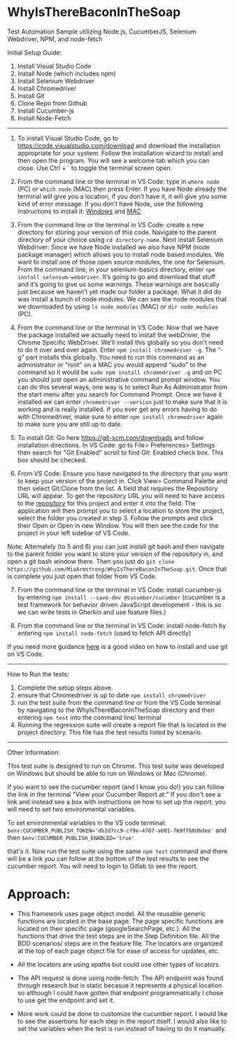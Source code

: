 # WhyIsThereBaconInTheSoap
Test Automation Sample utilizing Node.js, CucumberJS, Selenium Webdriver, NPM, and node-fetch

Initial Setup Guide:

1. Install Visual Studio Code
2. Install Node (which includes npm)
3. Install Selenium Webdriver
4. Install Chromedriver
5. Install Git
6. Clone Repo from Github 
7. Install Cucumber-js
8. Install Node-Fetch

---

1. To install Visual Studio Code, go to https://code.visualstudio.com/download and download the installation appropriate for your system. Follow the installation wizard to install and then open the program. You will see a welcome tab which you can close. Use Ctrl + ` to toggle the terminal screen open. 

2. From the command line or the terminal in VS Code: type in `where node` (PC) or `which node` (MAC) then press Enter. If you have Node already the terminal will give you a location, if you don’t have it, it will give you some kind of error message. If you don’t have Node, use the following instructions to install it: [Windows](http://treehouse.github.io/installation-guides/windows/node-windows.html) and [MAC](http://treehouse.github.io/installation-guides/mac/node-mac.html)

3. From the command line or the terminal in VS Code: create a new directory for storing your version of this code. Navigate to the parent directory of your choice using `cd directory-name`. Next install Selenium Webdriver: Since we have Node installed we also have NPM (node package manager) which allows you to install node based modules. We want to install one of those open source modules, the one for Selenium. From the command line, in your selenium-basics directory, enter `npm install selenium-webdriver`. It’s going to go and download that stuff and it’s going to give us some warnings. These warnings are basically just because we haven’t yet made our folder a package. What it did do was install a bunch of node modules. We can see the node modules that we downloaded by using `ls node_modules` (MAC) or `dir node_modules` (PC).

4. From the command line or the terminal in VS Code: Now that we have the package installed we actually need to install the webDriver, the Chrome Specific WebDriver. We’ll install this globally so you don’t need to do it over and over again. Enter `npm install chromedriver -g`. The “-g” part installs this globally.  You need to run this command as an administrator or “root” on a MAC you would append “sudo” to the command so it would be `sudo npm install chromedriver -g` and on PC you should just open an administrative command prompt window. You can do this several ways, one way is to select Run As Administrator from the start menu after you search for Command Prompt. Once we have it installed we can enter `chromedriver --version` just to make sure that it is working and is really installed. If you ever get any errors having to do with Chromedriver, make sure to enter `npm install chromedriver` again to make sure you are still up to date. 

5. To install Git: Go here https://git-scm.com/downloads and follow installation directions. In VS Code: go to File> Preferences> Settings then search for "Git Enabled" scroll to find Git: Enabled check box. This box should be checked. 

6. From VS Code: Ensure you have navigated to the directory that you want to keep your version of the project in. Click View> Command Palette and then select Git:Clone from the list. A field that requires the Repository URL will appear. To get the repository URL you will need to have access to the [repository](https://github.com/MiaArmstrong/WhyIsThereBaconInTheSoap.git) for this project and enter it into the field. The application will then prompt you to select a location to store the project, select the folder you created in step 3. Follow the prompts and click their Open or Open in new Window. You will then see the code for the project in your left sidebar of VS Code. 

Note: Alternately (to 5 and 6) you can just install git bash and then navigate to the parent folder you want to store your version of the repository in, and open a git bash window there. Then you just do `git clone https://github.com/MiaArmstrong/WhyIsThereBaconInTheSoap.git`. Once that is complete you just open that folder from VS Code. 

7. From the command line or the terminal in VS Code: install cucumber-js by entering `npm install --save-dev @cucumber/cucumber` (cucumber is a test framework for behavior driven JavaScript development - this is so we can write tests in Gherkin and use feature files.)

8. From the command line or the terminal in VS Code: install node-fetch by entering `npm install node-fetch` (used to fetch API directly)


If you need more guidance [here](https://www.youtube.com/watch?v=Fk12ELJ9Bww) is a good video on how to install and use git on VS Code.

---

How to Run the tests:

1. Complete the setup steps above.
2. ensure that Chromedriver is up to date `npm install chromedriver`
3. run the test suite from the command line or from the VS Code terminal by navigating to the WhyIsThereBaconInTheSoap directory and then entering `npm test` into the command line/ terminal
4. Running the regression suite will create a report file that is located in the project directory. This file has the test results listed by scenario. 


---

Other Information:

This test suite is designed to run on Chrome. This test suite was developed on Windows but should be able to run on Windows or Mac (Chrome).

If you want to see the cucumber report (and I know you do!) you can follow the link in the terminal "View your Cucumber Report at:"
If you don't see a link and instead see a box with instructions on how to set up the report, you will need to set two environmental variables. 

To set environmental variables in the VS code terminal:
`$env:CUCUMBER_PUBLISH_TOKEN='db2d7cc9-cf9e-4707-a601-769ff68d6dee'`
and then
`$env:CUCUMBER_PUBLISH_ENABLED='true'`

that's it. Now run the test suite using the same `npm test` command and there will be a link you can follow at the bottom of the test results to see the cucumber report. You will need to login to Gitlab to see the report.

# Approach:

- This framework uses page object model. All the reusable generic functions are located in the base page. The page specific functions are located on their specific page (googleSearchPage, etc.). All the functions that drive the test steps are in the Step Definition file. All the BDD scenarios/ steps are in the feature file. The locators are organized at the top of each page object file for ease of access for updates, etc. 

- All the locators are using xpaths but could use other types of locators. 

- The API request is done using node-fetch. The API endpoint was found through research but is static becasue it represents a physical location so although I could have gotten that endpoint programmatically I chose to use get the endpoint and set it. 

- More work could be done to customize the cucumber report. I would like to see the assertions for each step in the report itself. I would also like to set the variables when the test is run instead of having to do it manually. 



